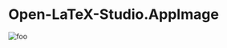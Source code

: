 # Open-LaTeX-Studio.AppImage

![foo](https://github.com/nx-appbuild-hub/Open-LaTeX-Studio.AppImage//actions/workflows/makefile.yml/badge.svg)
